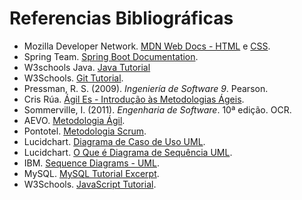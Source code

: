 # Referencias Bibliográficas

- Mozilla Developer Network. [MDN Web Docs - HTML](https://developer.mozilla.org/en-US/docs/Web/HTML) e [CSS](https://developer.mozilla.org/en-US/docs/Web/CSS).
- Spring Team. [Spring Boot Documentation](https://docs.spring.io/spring-boot/docs/current/reference/html/).
- W3schools Java. [Java Tutorial](https://www.w3schools.com/java/)
- W3Schools. [Git Tutorial](https://www.w3schools.com/git/).
- Pressman, R. S. (2009). *Ingeniería de Software 9*. Pearson.
- Cris Rúa. [Ágil Es - Introdução às Metodologias Ágeis](https://www.youtube.com/watch?v=16IoziutCZs&ab_channel=%C3%81gilEs-PorCrisR%C3%BAa).
- Sommerville, I. (2011). *Engenharia de Software*. 10ª edição. OCR.
- AEVO. [Metodologia Ágil](https://blog.aevo.com.br/metodologia-agil/).
- Pontotel. [Metodologia Scrum](https://www.pontotel.com.br/metodologia-scrum/).
- Lucidchart. [Diagrama de Caso de Uso UML](https://www.lucidchart.com/pages/pt/diagrama-de-caso-de-uso-uml#discoveryTop).
- Lucidchart. [O Que é Diagrama de Sequência UML](https://www.lucidchart.com/pages/pt/o-que-e-diagrama-de-sequencia-uml).
- IBM. [Sequence Diagrams - UML](https://www.ibm.com/docs/pt-br/rsm/7.5.0?topic=uml-sequence-diagrams).
- MySQL. [MySQL Tutorial Excerpt](https://dev.mysql.com/doc/mysql-tutorial-excerpt/8.0/en/).
- W3Schools. [JavaScript Tutorial](https://www.w3schools.com/js/).  

